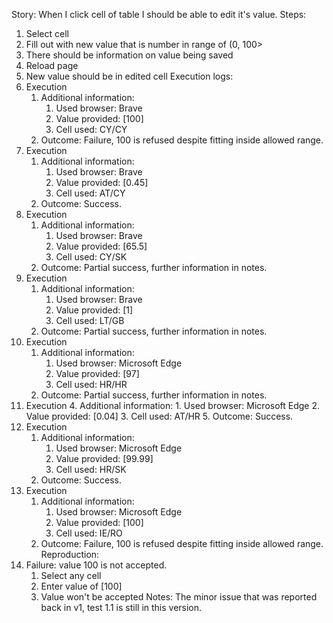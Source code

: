 Story:
When I click cell of table I should be able to edit it's value.
Steps:
1. Select cell
2. Fill out with new value that is number in range of (0, 100>
3. There should be information on value being saved
4. Reload page
5. New value should be in edited cell
Execution logs:
1. Execution
	1. Additional information:
		1. Used browser: Brave
		2. Value provided: [100]
		3. Cell used: CY/CY
	2. Outcome: Failure, 100 is refused despite fitting inside allowed range.
2. Execution
	1. Additional information:
		1. Used browser: Brave
		2. Value provided: [0.45]
		3. Cell used: AT/CY
	2. Outcome: Success.
3. Execution
	1. Additional information:
		1. Used browser: Brave
		2. Value provided: [65.5]
		3. Cell used: CY/SK
	2. Outcome: Partial success, further information in notes.
4. Execution
	1. Additional information:
		1. Used browser: Brave
		2. Value provided: [1]
		3. Cell used: LT/GB
	2. Outcome: Partial success, further information in notes.
5. Execution
	1. Additional information:
		1. Used browser: Microsoft Edge
		2. Value provided: [97]
		3. Cell used: HR/HR
	2. Outcome: Partial success, further information in notes.
6. Execution
	4. Additional information:
		1. Used browser: Microsoft Edge
		2. Value provided: [0.04]
		3. Cell used: AT/HR
	5. Outcome: Success.
7. Execution
	1. Additional information:
		1. Used browser: Microsoft Edge
		2. Value provided: [99.99]
		3. Cell used: HR/SK
	2. Outcome: Success.
8. Execution
	1. Additional information:
		1. Used browser: Microsoft Edge
		2. Value provided: [100]
		3. Cell used: IE/RO
	2. Outcome: Failure, 100 is refused despite fitting inside allowed range.
Reproduction:
1. Failure: value 100 is not accepted.
	1. Select any cell
	2. Enter value of [100]
	3. Value won't be accepted
Notes:
The minor issue that was reported back in v1, test 1.1 is still in this version.